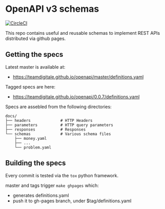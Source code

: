 # OpenAPI v3 schemas

[![CircleCI](https://circleci.com/gh/teamdigitale/openapi.svg?style=svg)](https://circleci.com/gh/teamdigitale/openapi)

This repo contains useful and reusable schemas to implement REST APIs
distributed via github pages.

## Getting the specs

Latest master is available at:

- https://teamdigitale.github.io/openapi/master/definitions.yaml

Tagged specs are here:

- https://teamdigitale.github.io/openapi/0.0.7/definitions.yaml


Specs are assebled from the following directories:

```
docs/
├── headers             # HTTP Headers
├── parameters          # HTTP query parameters
├── responses           # Responses
└── schemas             # Various schema files
    ├── money.yaml
    ├── ...
    └── problem.yaml
```

## Building the specs

Every commit is tested via the `tox` python framework.

master and tags trigger `make ghpages` which:

- generates definitions.yaml
- push it to gh-pages branch, under $tag/definitions.yaml

